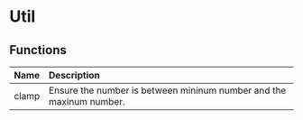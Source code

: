 # Util

## Functions

| Name | Description |
|:---|:---|
| clamp | Ensure the number is between mininum number and the maxinum number. |
